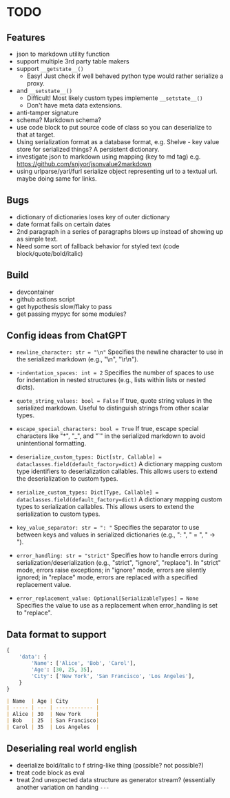 # TODO

## Features

- json to markdown utility function
- support multiple 3rd party table makers
- support  `__getstate__()`
  - Easy! Just check if well behaved python type would rather serialize a proxy.
- and `__setstate__()`
  - Difficult! Most likely custom types implemente `__setstate__()`
  - Don't have meta data extensions.
- anti-tamper signature
- schema? Markdown schema?
- use code block to put source code of class so you can deserialize to that at target.
- Using serialization format as a database format, e.g. Shelve - key value store for serialized things? A persistent dictionary.
- investigate json to markdown using mapping (key to md tag) e.g. https://github.com/snjyor/jsonvalue2markdown
- using urlparse/yarl/furl serialize object representing url to a textual url. maybe doing same for links.

## Bugs

- dictionary of dictionaries loses key of outer dictionary
- date format fails on certain dates
- 2nd paragraph in a series of paragraphs blows up instead of showing up as simple text.
- Need some sort of fallback behavior for styled text (code block/quote/bold/italic)

## Build

- devcontainer
- github actions script
- get hypothesis slow/flaky to pass
- get passing mypyc for some modules?

## Config ideas from ChatGPT

- `newline_character: str = "\n"`
  Specifies the newline character to use in the serialized markdown (e.g., "\\n", "\\r\\n").

- -`indentation_spaces: int = 2`
  Specifies the number of spaces to use for indentation in nested structures (e.g., lists within lists or nested dicts).

- `quote_string_values: bool = False`
  If true, quote string values in the serialized markdown. Useful to distinguish strings from other scalar types.

- `escape_special_characters: bool = True`
  If true, escape special characters like "\*", "\_", and "\`" in the serialized markdown to avoid unintentional formatting.

- `deserialize_custom_types: Dict[str, Callable] = dataclasses.field(default_factory=dict)`
  A dictionary mapping custom type identifiers to deserialization callables. This allows users to extend the deserialization to custom types.

- `serialize_custom_types: Dict[Type, Callable] = dataclasses.field(default_factory=dict)`
  A dictionary mapping custom types to serialization callables. This allows users to extend the serialization to custom types.

- `key_value_separator: str = ": "`
  Specifies the separator to use between keys and values in serialized dictionaries (e.g., ": ", " = ", " -> ").

- `error_handling: str = "strict"`
  Specifies how to handle errors during serialization/deserialization (e.g., "strict", "ignore", "replace"). In "strict" mode, errors raise exceptions; in "ignore" mode, errors are silently ignored; in "replace" mode, errors are replaced with a specified replacement value.

- `error_replacement_value: Optional[SerializableTypes] = None`
  Specifies the value to use as a replacement when error_handling is set to "replace".

## Data format to support

```python
{
    'data': {
        'Name': ['Alice', 'Bob', 'Carol'],
        'Age': [30, 25, 35],
        'City': ['New York', 'San Francisco', 'Los Angeles'],
    }
}
```

```markdown
| Name  | Age | City         |
| ----- | --- | ------------ |
| Alice | 30  | New York     |
| Bob   | 25  | San Francisco|
| Carol | 35  | Los Angeles  |
```

## Deserialing real world english

- deerialize bold/italic to f string-like thing (possible? not possible?)
- treat code block as eval
- treat 2nd unexpected data structure as generator stream? (essentially another variation on handing `---`
